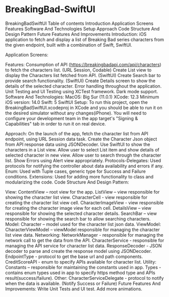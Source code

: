 # BreakingBad-SwiftUI
BreakingBadSwiftUI
Table of contents
Introduction
Application Screens
Features
Software And Technologies
Setup
Approach
Code Structure And Design Pattern
Future Features And Improvements
Introduction:
iOS application to fetch and display a list of Breaking Bad series characters from the given endpoint, built with a combination of Swift, SwiftUI.

Application Screens:
 

 

Features:
Consumption of API (https://breakingbadapi.com/api/characters) to fetch the characters list. (URL Session, Codable)
Create List view to display the Characters list fetched from API. (SwiftUI)
Create Search bar to provide search functionality. (SwiftUI)
Create Details screen to show the details of the selected character.
Error handling throughout the application.
Unit Testing and UI Testing using XCTest framework.
Dark mode support.
Software And Technologies:
MacOS: Big Sur (11.0.1)
XCode: 12.3
Minimum iOS version: 14.0
Swift: 5
SwiftUI
Setup:
To run this project, open the BreakingBadSwiftUI.xcodeproj in XCode and you should be able to run it on the desired simulator without any changes(iPhone). You will need to configure your development team in the app target's "Signing & Capabilities" tab in order to run it on real device.

Approach:
On the launch of the app, fetch the character list from API endpoint, using URL Session data task.
Create the Character Json object from API response data using JSONDecoder.
Use SwiftUI to show the characters in a List view.
Allow user to select List item and show details of selected character in new view.
Allow user to search through the character list.
Show Errors using Alert view appropriately.
Protocols-Delegates: Used protocols for notifying the controller about data availability and errors if any.
Enum: Used with Tuple cases, generic type for Success and Failure conditions.
Extensions: Used for adding more functionality to class and modularizing the code.
Code Structure And Design Pattern:


View:
ContentView – root view for the app.
ListView – view responsible for showing the character list view.
CharacterCell - view responsible for creating the character list view cell.
CharacterImageView - view responsible for creating the character image view for each cell.
DetailsView – view responsible for showing the selected character details.
SearchBar – view responsible for showing the search bar to allow searching characters.
Model:
Character – model used for the character list json data.
ViewModel:
CharacterViewModel – viewModel responsible for managing the character list view data.
Networking:
NetworkManager - responsible for managing the network call to get the data from the API.
CharacterService - responsible for managing the API service for character list data.
ResponseDecoder - JSON decoder to parse and create the response model using JSONDecoder.
EndpointType - protocol to get the base url and path components.
CreditScoreAPI - enum to specify APIs available for character list.
Utility:
Constants – responsible for maintaining the constants used in app.
Types - contains enum types used in app to specify https method type and APIs result(success/failure).
Other:
CharacterServiceDelegate - protocol to notify when the data is available. (Notify Success or Failure)
Future Features And Improvements:
Write Unit Tests and UI test.
Add more animations.

